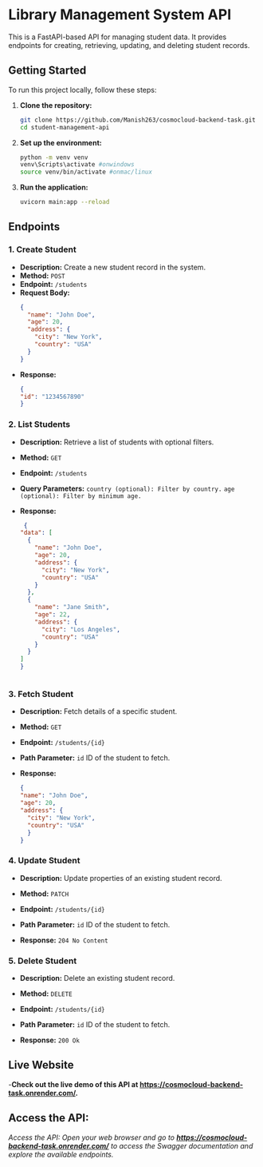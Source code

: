 # Library Management System API

This is a FastAPI-based API for managing student data. It provides endpoints for creating, retrieving, updating, and deleting student records.

## Getting Started

To run this project locally, follow these steps:

1. **Clone the repository:**
   ```bash
   git clone https://github.com/Manish263/cosmocloud-backend-task.git
   cd student-management-api

2. **Set up the environment:**
   ```bash
   python -m venv venv
   venv\Scripts\activate #onwindows
   source venv/bin/activate #onmac/linux

3. **Run the application:**
   ```bash
   uvicorn main:app --reload


## Endpoints

### 1. Create Student

- **Description:** Create a new student record in the system.
- **Method:** `POST`
- **Endpoint:** `/students`
- **Request Body:**
  ```json
  {
    "name": "John Doe",
    "age": 20,
    "address": {
      "city": "New York",
      "country": "USA"
    }
  }

- **Response:**
  ```json
  {
  "id": "1234567890"
  }

### 2. List Students

- **Description:** Retrieve a list of students with optional filters.
- **Method:** `GET  `
- **Endpoint:** `/students`
- **Query Parameters:** `country (optional): Filter by country.`
`age (optional): Filter by minimum age.`


- **Response:**
  ```json
   {
  "data": [
    {
      "name": "John Doe",
      "age": 20,
      "address": {
        "city": "New York",
        "country": "USA"
      }
    },
    {
      "name": "Jane Smith",
      "age": 22,
      "address": {
        "city": "Los Angeles",
        "country": "USA"
      }
    }
  ]
  }



### 3. Fetch Student

- **Description:**  Fetch details of a specific student.
- **Method:** `GET`
- **Endpoint:** `/students/{id}`
- **Path Parameter:** `id` ID of the student to fetch.

- **Response:**
  ```json
  {
  "name": "John Doe",
  "age": 20,
  "address": {
    "city": "New York",
    "country": "USA"
    }
  }


### 4. Update Student

- **Description:** Update properties of an existing student record.
- **Method:** `PATCH`
- **Endpoint:** `/students/{id}`
- **Path Parameter:** `id` ID of the student to fetch.

- **Response:** `204 No Content`

### 5. Delete Student

- **Description:** Delete an existing student record.
- **Method:** `DELETE`
- **Endpoint:** `/students/{id}`
- **Path Parameter:** `id` ID of the student to fetch.

- **Response:** `200 Ok`

## Live Website
-**Check out the live demo of this API at https://cosmocloud-backend-task.onrender.com/.**

## Access the API:
*Access the API:
Open your web browser and go to **https://cosmocloud-backend-task.onrender.com/**  to access the Swagger documentation and explore the available endpoints.*
